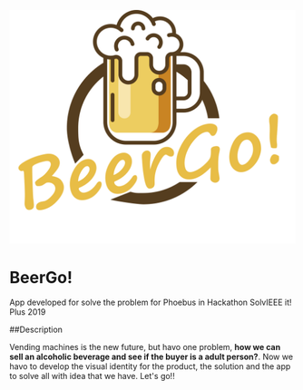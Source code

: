 <p align="center">
  <img src="./src/images/BeerGo!.png" title="BeerGo!">
</p>

# BeerGo!
App developed for solve the problem for Phoebus in Hackathon SolvIEEE it! Plus 2019

##Description

Vending machines is the new future, but havo one problem, **how we can sell an alcoholic beverage and see if the buyer is a adult person?**. Now we havo to develop the visual identity for the product, the solution and the app to solve all with idea that we have. Let's go!!